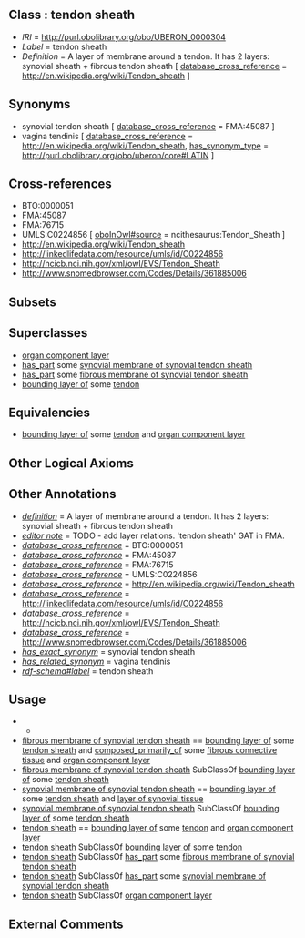 
## Class : tendon sheath

 * *IRI* = http://purl.obolibrary.org/obo/UBERON_0000304
 * *Label* = tendon sheath
 * *Definition* = A layer of membrane around a tendon. It has 2 layers: synovial sheath + fibrous tendon sheath [ [database_cross_reference](../../ef/oboInOwl#hasDbXref.md) = http://en.wikipedia.org/wiki/Tendon_sheath ]

## Synonyms

 * synovial tendon sheath [ [database_cross_reference](../../ef/oboInOwl#hasDbXref.md) = FMA:45087 ]
 * vagina tendinis [ [database_cross_reference](../../ef/oboInOwl#hasDbXref.md) = http://en.wikipedia.org/wiki/Tendon_sheath, [has_synonym_type](../../pe/oboInOwl#hasSynonymType.md) = http://purl.obolibrary.org/obo/uberon/core#LATIN ]

## Cross-references

 * BTO:0000051
 * FMA:45087
 * FMA:76715
 * UMLS:C0224856 [ [oboInOwl#source](../../ce/oboInOwl#source.md) = ncithesaurus:Tendon_Sheath ]
 * http://en.wikipedia.org/wiki/Tendon_sheath
 * http://linkedlifedata.com/resource/umls/id/C0224856
 * http://ncicb.nci.nih.gov/xml/owl/EVS/Tendon_Sheath
 * http://www.snomedbrowser.com/Codes/Details/361885006

## Subsets


## Superclasses

 * [organ component layer](../../UBERON/23/UBERON_0004923.md)
 * [has_part](../../BFO/51/BFO_0000051.md) some [synovial membrane of synovial tendon sheath](../../UBERON/33/UBERON_0011233.md)
 * [has_part](../../BFO/51/BFO_0000051.md) some [fibrous membrane of synovial tendon sheath](../../UBERON/34/UBERON_0011234.md)
 * [bounding layer of](../../RO/07/RO_0002007.md) some [tendon](../../UBERON/43/UBERON_0000043.md)

## Equivalencies

 * [bounding layer of](../../RO/07/RO_0002007.md) some [tendon](../../UBERON/43/UBERON_0000043.md) and [organ component layer](../../UBERON/23/UBERON_0004923.md)

## Other Logical Axioms


## Other Annotations

 * *[definition](../../IAO/15/IAO_0000115.md)* = A layer of membrane around a tendon. It has 2 layers: synovial sheath + fibrous tendon sheath
 * *[editor note](../../IAO/16/IAO_0000116.md)* = TODO - add layer relations. 'tendon sheath' GAT in FMA.
 * *[database_cross_reference](../../ef/oboInOwl#hasDbXref.md)* = BTO:0000051
 * *[database_cross_reference](../../ef/oboInOwl#hasDbXref.md)* = FMA:45087
 * *[database_cross_reference](../../ef/oboInOwl#hasDbXref.md)* = FMA:76715
 * *[database_cross_reference](../../ef/oboInOwl#hasDbXref.md)* = UMLS:C0224856
 * *[database_cross_reference](../../ef/oboInOwl#hasDbXref.md)* = http://en.wikipedia.org/wiki/Tendon_sheath
 * *[database_cross_reference](../../ef/oboInOwl#hasDbXref.md)* = http://linkedlifedata.com/resource/umls/id/C0224856
 * *[database_cross_reference](../../ef/oboInOwl#hasDbXref.md)* = http://ncicb.nci.nih.gov/xml/owl/EVS/Tendon_Sheath
 * *[database_cross_reference](../../ef/oboInOwl#hasDbXref.md)* = http://www.snomedbrowser.com/Codes/Details/361885006
 * *[has_exact_synonym](../../ym/oboInOwl#hasExactSynonym.md)* = synovial tendon sheath
 * *[has_related_synonym](../../ym/oboInOwl#hasRelatedSynonym.md)* = vagina tendinis
 * *[rdf-schema#label](../../el/rdf-schema#label.md)* = tendon sheath

## Usage

 * -
 * [fibrous membrane of synovial tendon sheath](../../UBERON/34/UBERON_0011234.md) == [bounding layer of](../../RO/07/RO_0002007.md) some [tendon sheath](../../UBERON/04/UBERON_0000304.md) and [composed_primarily_of](../../RO/73/RO_0002473.md) some [fibrous connective tissue](../../UBERON/24/UBERON_0011824.md) and [organ component layer](../../UBERON/23/UBERON_0004923.md)
 * [fibrous membrane of synovial tendon sheath](../../UBERON/34/UBERON_0011234.md) SubClassOf [bounding layer of](../../RO/07/RO_0002007.md) some [tendon sheath](../../UBERON/04/UBERON_0000304.md)
 * [synovial membrane of synovial tendon sheath](../../UBERON/33/UBERON_0011233.md) == [bounding layer of](../../RO/07/RO_0002007.md) some [tendon sheath](../../UBERON/04/UBERON_0000304.md) and [layer of synovial tissue](../../UBERON/16/UBERON_0007616.md)
 * [synovial membrane of synovial tendon sheath](../../UBERON/33/UBERON_0011233.md) SubClassOf [bounding layer of](../../RO/07/RO_0002007.md) some [tendon sheath](../../UBERON/04/UBERON_0000304.md)
 * [tendon sheath](../../UBERON/04/UBERON_0000304.md) == [bounding layer of](../../RO/07/RO_0002007.md) some [tendon](../../UBERON/43/UBERON_0000043.md) and [organ component layer](../../UBERON/23/UBERON_0004923.md)
 * [tendon sheath](../../UBERON/04/UBERON_0000304.md) SubClassOf [bounding layer of](../../RO/07/RO_0002007.md) some [tendon](../../UBERON/43/UBERON_0000043.md)
 * [tendon sheath](../../UBERON/04/UBERON_0000304.md) SubClassOf [has_part](../../BFO/51/BFO_0000051.md) some [fibrous membrane of synovial tendon sheath](../../UBERON/34/UBERON_0011234.md)
 * [tendon sheath](../../UBERON/04/UBERON_0000304.md) SubClassOf [has_part](../../BFO/51/BFO_0000051.md) some [synovial membrane of synovial tendon sheath](../../UBERON/33/UBERON_0011233.md)
 * [tendon sheath](../../UBERON/04/UBERON_0000304.md) SubClassOf [organ component layer](../../UBERON/23/UBERON_0004923.md)

## External Comments

